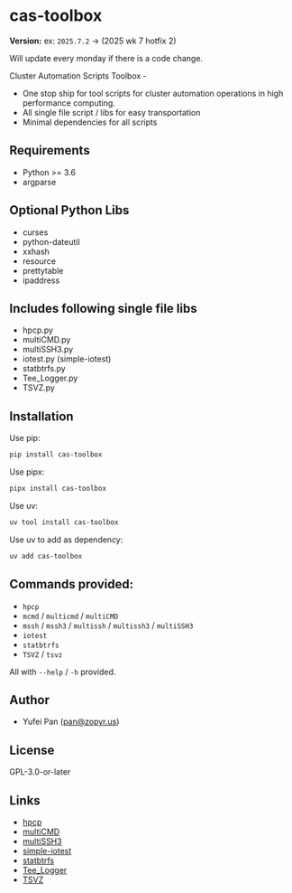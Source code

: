 # cas-toolbox

**Version:** ex: `2025.7.2` -> (2025 wk 7 hotfix 2) 

Will update every monday if there is a code change.

Cluster Automation Scripts Toolbox - 
- One stop ship for tool scripts for cluster automation operations in high performance computing.
- All single file script / libs for easy transportation
- Minimal dependencies for all scripts

## Requirements
- Python >= 3.6  
- argparse

## Optional Python Libs
- curses
- python-dateutil
- xxhash
- resource
- prettytable
- ipaddress

## Includes following single file libs
- hpcp.py
- multiCMD.py 
- multiSSH3.py
- iotest.py (simple-iotest) 
- statbtrfs.py
- Tee_Logger.py
- TSVZ.py

## Installation
Use pip:
```bash
pip install cas-toolbox
```
Use pipx:
```bash
pipx install cas-toolbox
```
Use uv:
```bash
uv tool install cas-toolbox
```
Use uv to add as dependency:
```bash
uv add cas-toolbox
```

## Commands provided:
- `hpcp`  
- `mcmd` / `multicmd` / `multiCMD`  
- `mssh` / `mssh3` / `multissh` / `multissh3` / `multiSSH3`  
- `iotest`  
- `statbtrfs`  
- `TSVZ` / `tsvz`  

All with `--help` / `-h` provided.

## Author
- Yufei Pan (pan@zopyr.us)

## License
GPL-3.0-or-later

## Links
- [hpcp](https://github.com/yufei-pan/hpcp)
- [multiCMD](https://github.com/yufei-pan/multiCMD)
- [multiSSH3](https://github.com/yufei-pan/multiSSH3)
- [simple-iotest](https://github.com/yufei-pan/simple-iotest)
- [statbtrfs](https://github.com/yufei-pan/statbtrfs)
- [Tee_Logger](https://github.com/yufei-pan/Tee_Logger)
- [TSVZ](https://github.com/yufei-pan/TSVZ)